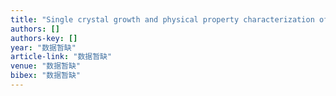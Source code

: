 ```yaml
---
title: "Single crystal growth and physical property characterization of PbTaSe2 as a noncentrosymmetric type-II superconductor"
authors: []
authors-key: []
year: "数据暂缺"
article-link: "数据暂缺"
venue: "数据暂缺"
bibex: "数据暂缺"
---
```

